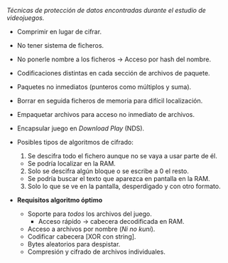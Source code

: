 *Técnicas de protección de datos encontradas durante el estudio
de videojuegos.*

* Comprimir en lugar de cifrar.
* No tener sistema de ficheros.
* No ponerle nombre a los ficheros -> Acceso por hash del nombre.
* Codificaciones distintas en cada sección de archivos de paquete.
* Paquetes no inmediatos (punteros como múltiplos y suma).
* Borrar en seguida ficheros de memoria para difícil localización.
* Empaquetar archivos para acceso no inmediato de archivos.
* Encapsular juego en *Download Play* (NDS).
* Posibles tipos de algoritmos de cifrado:
  1. Se descifra todo el fichero aunque no se vaya a usar parte de él.
    * Se podría localizar en la RAM.
  2. Solo se descifra algún bloque o se escribe a 0 el resto.
    * Se podría buscar el texto que aparezca en pantalla en la RAM.
  3. Solo lo que se ve en la pantalla, desperdigado y con otro formato.


* **Requisitos algoritmo óptimo**
  * Soporte para *todos* los archivos del juego.
    * Acceso rápido -> cabecera decodificada en RAM.
  * Acceso a archivos por nombre (*Ni no kuni*).
  * Codificar cabecera [XOR con string].
  * Bytes aleatorios para despistar.
  * Compresión y cifrado de archivos individuales.
